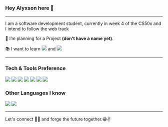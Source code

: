 ### Hey Alyxson here 👋

---

<!--<p align="center">
  <img src="https://raw.githubusercontent.com/Souravdey777/Souravdey777/master/Card.png" width="100%" title="Intro Card" alt="Intro Card">
</p> -->

I am a software development student, currently in week 4 of the CS50x and I intend to follow the web track
 
 🔭 I’m planning for a Project **(don't have a name yet)**.
 
 <!-- 🌱 I’m currently learning <img src="http://img.shields.io/badge/-4285F4?style=flat&logo=google%20cloud&logoColor=white"> -->
 
 :books: I want to learn <img src="https://img.shields.io/badge/-Flutter-3a495d?style=flat&logo=flutter&logoColor=67b7f7"> and <img src="http://img.shields.io/badge/-Deno-black?style=flat&logo=deno&logoColor=white"/>
 <!--
 👯 I’m looking to collaborate for a Flutter and ML-based project **Doc App**. -->
 
 <!-- 🤔 I’m looking for help with [Github Blog Cards](https://github.com/Souravdey777/Github-Cards-External-Blogs). -->
  
 <!--
 💬 Ask me about Full Stack Development, Cloud, and any Tech-related stuff. -->


<!-- ![Profile views](https://gpvc.arturio.dev/AlyxsonMarques)  <img src="https://img.shields.io/github/followers/AlyxsonMarques?label=Follow" style=" float:left, margin-right:10px" /> -->


---


### Tech & Tools Preference

<img src = "https://img.shields.io/badge/-HTML5-E34F26?style=flat&logo=html5&logoColor=white"> <img src = "https://img.shields.io/badge/-CSS3-1572B6?style=flat&logo=css3&logoColor=white">
<img src="https://img.shields.io/badge/-JavaScript-eed718?style=flat&logo=javascript&logoColor=ffffff">
<img src="https://img.shields.io/badge/-Node.js-3C873A?style=flat&logo=Node.js&logoColor=white">
<img src="http://img.shields.io/badge/-Git-F1502F?style=flat&logo=git&logoColor=FFFFFF">
<img src="http://img.shields.io/badge/-Github-000000?style=flat&logo=github&logoColor=FFFFFF">
<img src="http://img.shields.io/badge/-Gitpod-430098?style=flat&logo=gitpod&logoColor=white">


### Other Languages I know
<img src="http://img.shields.io/badge/-Java-F89820?style=flat&logo=java&logoColor=white"> <img src="https://img.shields.io/badge/-C-%20&%20659ad2?style=flat&logo=c%2B%2B&logoColor=ffffff">

<!-- ![GitHub stats](https://github-readme-stats.vercel.app/api?username=Souravdey777&show_icons=true&hide_border=true)
Check for a detailed stats here :point_right: [Sourcerer](https://sourcerer.io/alyxsonmarques) -->

<!--### You can find in me in the web 🌍
[<img align="left" alt="AlyxsonMarques | LinkedIn" width="22px" src="https://cdn.jsdelivr.net/npm/simple-icons@v3/icons/linkedin.svg" />][linkedin]
<br/>-->


---
<!--### You can checkout my blogs :loudspeaker: 
[![Sourav Dey's Blog Cards](https://github-cards-external-blogs.souravdey777.vercel.app/getMediumBlogs?username=Souravdey777&type=vertical)](https://medium.com/@Souravdey777)
[Add your blogs to your github profile using my Github Blog Cards](https://github.com/Souravdey777/Github-Cards-External-Blogs) -->

Let's connect 👨‍💻 and forge the future together.😁✌
